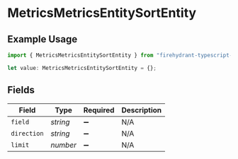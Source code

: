 # MetricsMetricsEntitySortEntity

## Example Usage

```typescript
import { MetricsMetricsEntitySortEntity } from "firehydrant-typescript-sdk/models/components";

let value: MetricsMetricsEntitySortEntity = {};
```

## Fields

| Field              | Type               | Required           | Description        |
| ------------------ | ------------------ | ------------------ | ------------------ |
| `field`            | *string*           | :heavy_minus_sign: | N/A                |
| `direction`        | *string*           | :heavy_minus_sign: | N/A                |
| `limit`            | *number*           | :heavy_minus_sign: | N/A                |